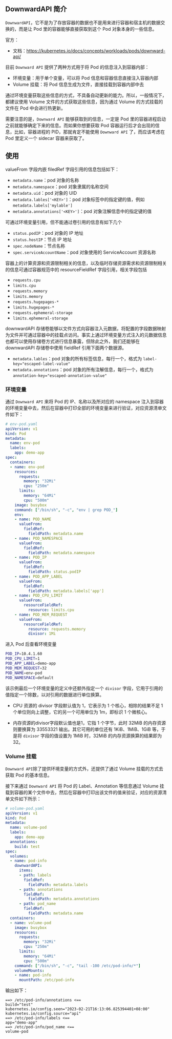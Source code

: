 ## DownwardAPI 简介

`DownwardAPI`，它不是为了存放容器的数据也不是用来进行容器和宿主机的数据交换的，而是让 Pod 里的容器能够直接获取到这个 Pod 对象本身的一些信息。

官方：

- 文档：<https://kubernetes.io/docs/concepts/workloads/pods/downward-api/>

目前 `Downward API` 提供了两种方式用于将 Pod 的信息注入到容器内部：

- 环境变量：用于单个变量，可以将 Pod 信息和容器信息直接注入容器内部
- Volume 挂载：将 Pod 信息生成为文件，直接挂载到容器内部中去

通过环境变量获取这些信息的方式，不具备自动更新的能力。所以，一般情况下，都建议使用 Volume 文件的方式获取这些信息，因为通过 Volume 的方式挂载的文件在 Pod 中会进行热更新。

需要注意的是，`Downward API` 能够获取到的信息，一定是 Pod 里的容器进程启动之前就能够确定下来的信息。而如果你想要获取 Pod 容器运行后才会出现的信息，比如，容器进程的 PID，那就肯定不能使用 `Downward API` 了，而应该考虑在 Pod 里定义一个 sidecar 容器来获取了。

## 使用

valueFrom 字段内嵌 filedRef 字段引用的信息包括如下：

- `metadata.name`：pod 对象的名称
- `metadata.namespace`：pod 对象隶属的名称空间
- `metadata.uid`：pod 对象的 UID
- `metadata.lables['<KEY>']`：pod 对象标签中的指定键的值，例如 `metadata.labels['mylable']`
- `metadata.annotations['<KEY>']`：pod 对象注解信息中的指定键的值

可通过环境变量引用，但不能通过卷引用的信息有如下几个

- `status.podIP`：pod 对象的 IP 地址
- `status.hostIP`：节点 IP 地址
- `spec.nodeName`：节点名称
- `spec.serviceAccountName`：pod 对象使用的 ServiceAccount 资源名称

容器上的计算资源和资源限制相关的信息，以及临时存储资源需求和资源限制相关的信息可通过容器规范中的 resourceFieldRef 字段引用，相关字段包括

- `requests.cpu`
- `limits.cpu`
- `requests.memory`
- `limits.memory`
- `requests.hugepages-*`
- `limits.hugepages-*`
- `requests.ephemeral-storage`
- `limits.ephemeral-storage`

downwardAPI 存储卷能够以文件方式向容器注入元数据，将配置的字段数据映射为文件并可通过容器中的挂载点访问。事实上通过环境变量方式注入的元数据信息也都可以使用存储卷方式进行信息暴露，但除此之外，我们还能够在 downwardAPI 存储卷中使用 fieldRef 引用下面两个数据源。

- `metadata.lables`：pod 对象的所有标签信息，每行一个，格式为 `label-key="escaped-label-value"`
- `metadata.annotations`：pod 对象的所有注解信息，每行一个，格式为 `annotation-key="escaped-annotation-value"`

### 环境变量

通过 `Downward API` 来将 Pod 的 IP、名称以及所对应的 namespace 注入到容器的环境变量中去，然后在容器中打印全部的环境变量来进行验证，对应资源清单文件如下：

```yaml
# env-pod.yaml
apiVersion: v1
kind: Pod
metadata:
  name: env-pod
  labels:
    app: demo-app
spec:
  containers:
  - name: env-pod
    resources:
      requests:
        memory: "32Mi"
        cpu: "250m"
      limits:
        memory: "64Mi"
        cpu: "500m"
    image: busybox
    command: ["/bin/sh", "-c", "env | grep POD_"]
    env:
    - name: POD_NAME
      valueFrom:
        fieldRef:
          fieldPath: metadata.name
    - name: POD_NAMESPACE
      valueFrom:
        fieldRef:
          fieldPath: metadata.namespace
    - name: POD_IP
      valueFrom:
        fieldRef:
          fieldPath: status.podIP
    - name: POD_APP_LABEL
      valueFrom:
        fieldRef:
          fieldPath: metadata.labels['app']
    - name: POD_CPU_LIMIT
      valueFrom:
        resourceFieldRef:
          resource: limits.cpu
    - name: POD_MEM_REQUEST
      valueFrom:
        resourceFieldRef:
          resource: requests.memory
          divisor: 1Mi

```

进入 Pod 后查看环境变量

```bash
POD_IP=10.4.1.60
POD_CPU_LIMIT=1
POD_APP_LABEL=demo-app
POD_MEM_REQUEST=32
POD_NAME=env-pod
POD_NAMESPACE=default
```

该示例最后一个环境变量的定义中还额外指定一个 `divisor` 字段，它用于引用的值指定一个除数，以对引用的数据进行单位换算。

- CPU 资源的 divisor 字段默认值为 1，它表示为 1 个核心，相除的结果不足 1 个单位则向上调整，它的另一个可用单位为 1m，即标识 1 个微核心。

- 内存资源的divisor字段默认值也是1，它指 1 个字节，此时 32MiB 的内存资源则要换算为 33553321 输出。其它可用的单位还有 1KiB、1MiB、1GiB 等，于是将 `divisor` 字段的值设置为 1MiB 时，32MiB 的内存资源换算的结果即为 32。 

### Volume 挂载

`Downward API`除了提供环境变量的方式外，还提供了通过 Volume 挂载的方式去获取 Pod 的基本信息。

接下来通过 `Downward API` 将 Pod 的 Label、Annotation 等信息通过 Volume 挂载到容器的某个文件中去，然后在容器中打印出该文件的值来验证，对应的资源清单文件如下所示：

```yaml
# volume-pod.yaml
apiVersion: v1
kind: Pod
metadata:
  name: volume-pod
  labels:
    app: demo-app
  annotations:
    build: test
spec:
  volumes:
  - name: pod-info
    downwardAPI:
      items:
      - path: labels
        fieldRef:
          fieldPath: metadata.labels
      - path: annotations
        fieldRef:
          fieldPath: metadata.annotations
      - path: pod_name
        fieldRef:
          fieldPath: metadata.name
  containers:
  - name: volume-pod
    image: busybox
    resources:
      requests:
        memory: "32Mi"
        cpu: "250m"
      limits:
        memory: "64Mi"
        cpu: "500m"
    command: ["/bin/sh", "-c", "tail -100 /etc/pod-info/*"]
    volumeMounts:
    - name: pod-info
      mountPath: /etc/pod-info

```

输出如下：

```
==> /etc/pod-info/annotations <==
build="test"
kubernetes.io/config.seen="2023-02-21T16:13:06.825394401+08:00"
kubernetes.io/config.source="api"
==> /etc/pod-info/labels <==
app="demo-app"
==> /etc/pod-info/pod_name <==
volume-pod
```


